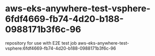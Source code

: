# aws-eks-anywhere-test-vsphere-6fdf4669-fb74-4d20-b188-0988171b3f6c-96
repository for use with E2E test job aws-eks-anywhere-test-vsphere:6fdf4669-fb74-4d20-b188-0988171b3f6c-96
